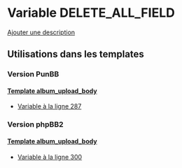 # Variable DELETE_ALL_FIELD
[Ajouter une description](https://fa-tvars.appspot.com/var/DELETE_ALL_FIELD)

## Utilisations dans les templates

### Version PunBB

#### [Template album_upload_body](punbb/album_upload_body.md)
* [Variable &agrave; la ligne 287](../punbb/album_upload_body.tpl#L287)

### Version phpBB2

#### [Template album_upload_body](subsilver/album_upload_body.md)
* [Variable &agrave; la ligne 300](../subsilver/album_upload_body.tpl#L300)